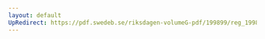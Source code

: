 ```yaml
---
layout: default
UpRedirect: https://pdf.swedeb.se/riksdagen-volumeG-pdf/199899/reg_199899/reg_199899_0410.pdf
---
```


